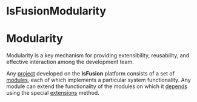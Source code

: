 # lsFusionModularity

# Modularity

Modularity is a key mechanism for providing extensibility, reusability, and effective interaction among the development team.

Any [project](lsFusionProjects.md) developed on the **lsFusion** platform consists of a set of [modules](lsFusionModules.md), each of which implements a particular system functionality. Any module can extend the functionality of the modules on which it [depends](Modules_1146882.html#Modules-depends) using the special [extensions](lsFusionExtensions.md) method.

  
